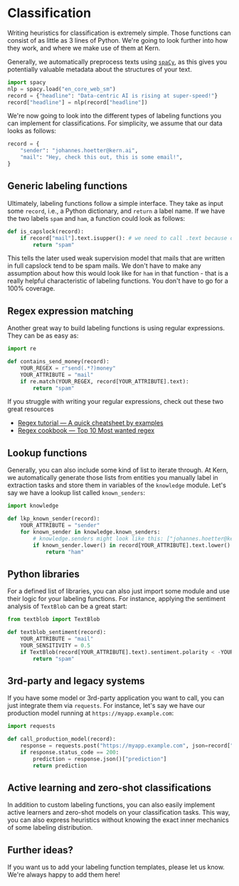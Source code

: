# Classification

Writing heuristics for classification is extremely simple. Those functions can consist of as little as 3 lines of Python. We're going to look further into how they work, and where we make use of them at Kern.

Generally, we automatically preprocess texts using [`spaCy`](https://spacy.io/), as this gives you potentially valuable metadata about the structures of your text.

```python
import spacy
nlp = spacy.load("en_core_web_sm")
record = {"headline": "Data-centric AI is rising at super-speed!"}
record["headline"] = nlp(record["headline"])
```

We're now going to look into the different types of labeling functions you can implement for classifications. For simplicity, we assume that our data looks as follows:

```python
record = {
    "sender": "johannes.hoetter@kern.ai",
    "mail": "Hey, check this out, this is some email!",
}
```

## Generic labeling functions
Ultimately, labeling functions follow a simple interface. They take as input some `record`, i.e., a Python dictionary, and `return` a label name. If we have the two labels `spam` and `ham`, a function could look as follows:

```python
def is_capslock(record):
    if record["mail"].text.isupper(): # we need to call .text because of spacy
        return "spam"
```

This tells the later used weak supervision model that mails that are written in full capslock tend to be spam mails. We don't have to make any assumption about how this would look like for `ham` in that function - that is a really helpful characteristic of labeling functions. You don't have to go for a 100% coverage.

## Regex expression matching
Another great way to build labeling functions is using regular expressions. They can be as easy as:

```python
import re

def contains_send_money(record):
    YOUR_REGEX = r"send(.*?)money"
    YOUR_ATTRIBUTE = "mail"
    if re.match(YOUR_REGEX, record[YOUR_ATTRIBUTE].text):
        return "spam"
```

If you struggle with writing your regular expressions, check out these two great resources
- [Regex tutorial — A quick cheatsheet by examples](https://medium.com/factory-mind/regex-tutorial-a-simple-cheatsheet-by-examples-649dc1c3f285)
- [Regex cookbook — Top 10 Most wanted regex](https://medium.com/factory-mind/regex-cookbook-most-wanted-regex-aa721558c3c1)

## Lookup functions
Generally, you can also include some kind of list to iterate through. At Kern, we automatically generate those lists from entities you manually label in extraction tasks and store them in variables of the `knowledge` module. Let's say we have a lookup list called `known_senders`:

```python
import knowledge

def lkp_known_sender(record):
    YOUR_ATTRIBUTE = "sender"
    for known_sender in knowledge.known_senders:
        # knowledge.senders might look like this: ["johannes.hoetter@kern.ai", "henrik.wenck@kern.ai", ...]
        if known_sender.lower() in record[YOUR_ATTRIBUTE].text.lower():
            return "ham"
```

## Python libraries
For a defined list of libraries, you can also just import some module and use their logic for your labeling functions. For instance, applying the sentiment analysis of `TextBlob` can be a great start:

```python
from textblob import TextBlob

def textblob_sentiment(record):
    YOUR_ATTRIBUTE = "mail"
    YOUR_SENSITIVITY = 0.5
    if TextBlob(record[YOUR_ATTRIBUTE].text).sentiment.polarity < -YOUR_SENSITIVITY:
        return "spam"
```

## 3rd-party and legacy systems
If you have some model or 3rd-party application you want to call, you can just integrate them via `requests`. For instance, let's say we have our production model running at `https://myapp.example.com`:

```python
import requests

def call_production_model(record):
    response = requests.post("https://myapp.example.com", json=record["mail"].text)
    if response.status_code == 200:
        prediction = response.json()["prediction"]
        return prediction
```

## Active learning and zero-shot classifications
In addition to custom labeling functions, you can also easily implement active learners and zero-shot models on your classification tasks. This way, you can also express heuristics without knowing the exact inner mechanics of some labeling distribution.

## Further ideas?
If you want us to add your labeling function templates, please let us know. We're always happy to add them here!
